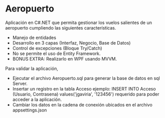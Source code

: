 # Aeropuerto
Aplicación en C#.NET que permita gestionar los vuelos salientes de un aeropuerto cumpliendo las siguientes características.
- Manejo de entidades
- Desarrollo en 3 capas (Interfaz, Negocio, Base de Datos)
- Control de excepciones (Bloque Try/Catch)
- No se permite el uso de Entity Framework.
- BONUS EXTRA: Realizarlo en WPF usando MVVM.

Para validar la aplicación, 
- Ejecutar el archivo Aeropuerto.sql para generar la base de datos en sql Server.
- Insertar un registro en la tabla Acceso ejemplo: INSERT INTO Acceso (Usuario, Contrasena) values('jgaviria', '123456')  requerido para poder acceder a la aplicación.
- Cambiar los datos en la cadena de conexión ubicados en el archivo appsettings.json


